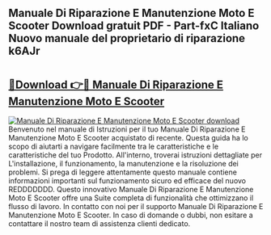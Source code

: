 ## Manuale Di Riparazione E Manutenzione Moto E Scooter Download gratuit PDF - Part-fxC Italiano Nuovo manuale del proprietario di riparazione k6AJr

# <h2><a href="http://dfgvdg.blite.top/?on=Manuale+Di+Riparazione+E+Manutenzione+Moto+E+Scooter">🔗Download 👉🔴 Manuale Di Riparazione E Manutenzione Moto E Scooter</a></h2>

[![Manuale Di Riparazione E Manutenzione Moto E Scooter download](https://i.imgur.com/lujVjoI.png)](http://dfgvdg.blite.top/?on=Manuale+Di+Riparazione+E+Manutenzione+Moto+E+Scooter)
Benvenuto nel manuale di Istruzioni per il tuo Manuale Di Riparazione E Manutenzione Moto E Scooter acquistato di recente. Questa guida ha lo scopo di aiutarti a navigare facilmente tra le caratteristiche e le caratteristiche del tuo Prodotto. All'interno, troverai istruzioni dettagliate per L'installazione, il funzionamento, la manutenzione e la risoluzione dei problemi. Si prega di leggere attentamente questo manuale contiene informazioni importanti sul funzionamento sicuro ed efficace del nuovo REDDDDDDD. Questo innovativo Manuale Di Riparazione E Manutenzione Moto E Scooter offre una Suite completa di funzionalità che ottimizzano il flusso di lavoro. In contatto con noi per il supporto Manuale Di Riparazione E Manutenzione Moto E Scooter. In caso di domande o dubbi, non esitare a contattare il nostro team di assistenza clienti dedicato.
